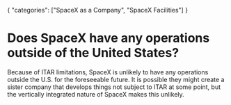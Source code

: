 {
    "categories": ["SpaceX as a Company", "SpaceX Facilities"]
}

# Does SpaceX have any operations outside of the United States?

Because of ITAR limitations, SpaceX is unlikely to have any operations outside the U.S. for the foreseeable future. It is possible they might create a sister company that develops things not subject to ITAR at some point, but the vertically integrated nature of SpaceX makes this unlikely.
